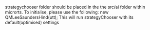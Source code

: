 strategychooser folder should be placed in the the src/ai folder within microrts. To initialise, please use the following:
new QMLeeSaundersHind(utt);
This will run strategyChooser with its default(optimised) settings
